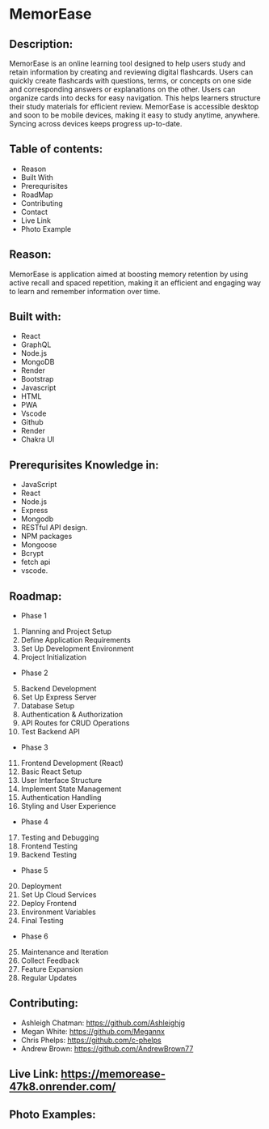 # MemorEase

## Description: 
MemorEase is an online learning tool designed to help users study and retain information by creating and reviewing digital flashcards. 
Users can quickly create flashcards with questions, terms, or concepts on one side and corresponding answers or explanations on the other.
Users can organize cards into decks for easy navigation. This helps learners structure their study materials for efficient review.
MemorEase is accessible desktop and soon to be mobile devices, making it easy to study anytime, anywhere. Syncing across devices keeps progress up-to-date.

## Table of contents:
- Reason
- Built With 
- Prerequrisites
- RoadMap
- Contributing
- Contact
- Live Link 
- Photo Example

## Reason:
MemorEase is application aimed at boosting memory retention by using active recall and spaced repetition, making it an efficient and engaging way to learn and remember information over time.

## Built with:
- React
- GraphQL
- Node.js
- MongoDB
- Render
- Bootstrap
- Javascript
- HTML
- PWA
- Vscode
- Github
- Render
- Chakra UI


## Prerequrisites Knowledge in:
- JavaScript 
- React 
- Node.js
- Express 
- Mongodb
- RESTful API design.
- NPM packages
- Mongoose
- Bcrypt
- fetch api
- vscode.

## Roadmap:
- Phase 1
1. Planning and Project Setup
2. Define Application Requirements 
3. Set Up Development Environment
4. Project Initialization
- Phase 2
5. Backend Development
6. Set Up Express Server
7. Database Setup
8. Authentication & Authorization
9. API Routes for CRUD Operations
10. Test Backend API
- Phase 3
11. Frontend Development (React)
12. Basic React Setup
13. User Interface Structure
14. Implement State Management
15. Authentication Handling
16. Styling and User Experience
- Phase 4
17. Testing and Debugging
18. Frontend Testing
19. Backend Testing
- Phase 5
20. Deployment
21. Set Up Cloud Services
22. Deploy Frontend
23. Environment Variables
24. Final Testing
- Phase 6
25. Maintenance and Iteration
26. Collect Feedback
27. Feature Expansion
29. Regular Updates

## Contributing:
- Ashleigh Chatman: https://github.com/Ashleighjg
- Megan White: https://github.com/Megannx
- Chris Phelps: https://github.com/c-phelps
- Andrew Brown: https://github.com/AndrewBrown77

## Live Link: https://memorease-47k8.onrender.com/

## Photo Examples: